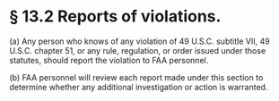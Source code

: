 # § 13.2   Reports of violations.

(a) Any person who knows of any violation of 49 U.S.C. subtitle VII, 49 U.S.C. chapter 51, or any rule, regulation, or order issued under those statutes, should report the violation to FAA personnel.


(b) FAA personnel will review each report made under this section to determine whether any additional investigation or action is warranted.




